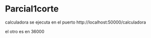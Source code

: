 # Parcial1corte


calculadora se ejecuta en el puerto http://localhost:50000/calculadora

el otro es en 36000
